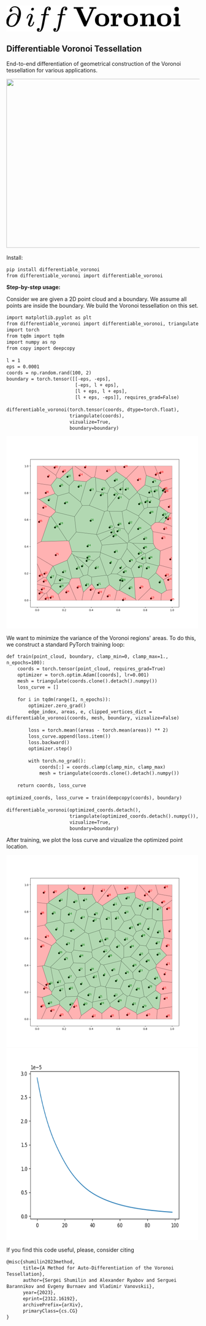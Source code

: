 ![](differentiable_voronoi/logo.png)

## Differentiable Voronoi Tessellation

End-to-end differentiation of geometrical construction of the Voronoi tessellation for various applications.

<img src="differentiable_voronoi/example/diffvoronoifast.gif" width="1000" height="440">

Install:
```
pip install differentiable_voronoi
from differentiable_voronoi import differentiable_voronoi
```

**Step-by-step usage:**

Consider we are given a 2D point cloud and a boundary. We assume all points are inside the boundary.
We build the Voronoi tessellation on this set.
```
import matplotlib.pyplot as plt
from differentiable_voronoi import differentiable_voronoi, triangulate
import torch
from tqdm import tqdm
import numpy as np
from copy import deepcopy

l = 1
eps = 0.0001
coords = np.random.rand(100, 2)
boundary = torch.tensor([[-eps, -eps],
                         [-eps, l + eps],
                         [l + eps, l + eps],
                         [l + eps, -eps]], requires_grad=False)
                         
differentiable_voronoi(torch.tensor(coords, dtype=torch.float),
                       triangulate(coords),
                       vizualize=True,
                       boundary=boundary)
```
<img src="differentiable_voronoi/example/before.png" width="500" height="500">

We want to minimize the variance of the Voronoi regions' areas. 
To do this, we construct a standard PyTorch training loop:


```
def train(point_cloud, boundary, clamp_min=0, clamp_max=1., n_epochs=100):
    coords = torch.tensor(point_cloud, requires_grad=True)
    optimizer = torch.optim.Adam([coords], lr=0.001)
    mesh = triangulate(coords.clone().detach().numpy())
    loss_curve = []

    for i in tqdm(range(1, n_epochs)):
        optimizer.zero_grad()
        edge_index, areas, e, clipped_vertices_dict = differentiable_voronoi(coords, mesh, boundary, vizualize=False)

        loss = torch.mean((areas - torch.mean(areas)) ** 2)
        loss_curve.append(loss.item())
        loss.backward()
        optimizer.step()

        with torch.no_grad():
            coords[:] = coords.clamp(clamp_min, clamp_max)
            mesh = triangulate(coords.clone().detach().numpy())

    return coords, loss_curve
    
optimized_coords, loss_curve = train(deepcopy(coords), boundary)

differentiable_voronoi(optimized_coords.detach(),
                       triangulate(optimized_coords.detach().numpy()),
                       vizualize=True,
                       boundary=boundary)
```
After training, we plot the loss curve and vizualize the optimized point location.

<img src="differentiable_voronoi/example/after.png" width="500" height="500">
<img src="differentiable_voronoi/example/loss.png" width="500" height="500">

If you find this code useful, please, consider citing

```
@misc{shumilin2023method,
      title={A Method for Auto-Differentiation of the Voronoi Tessellation}, 
      author={Sergei Shumilin and Alexander Ryabov and Serguei Barannikov and Evgeny Burnaev and Vladimir Vanovskii},
      year={2023},
      eprint={2312.16192},
      archivePrefix={arXiv},
      primaryClass={cs.CG}
}
```
